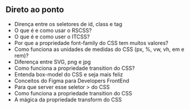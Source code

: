 ## Direto ao ponto
- Dirença entre os seletores de id, class e tag
- O que é e como usar o RSCSS?
- O que é e como user o ITCSS?
- Por que a propriedade font-family do CSS tem muitos valores?
- Como funciona as unidades de medidas do CSS (px, %, vw, vh, em e rem)?
- Diferença entre SVG, png e jpg
- Como funciona a propriedade transition do CSS?
- Entenda box-model do CSS e seja mais feliz
- Conceitos do Figma para Developers FrontEnd
- Para que server esse seletor > do CSS
- Como funciona a propriedade transition do CSS
- A mágica da propriedade transform do CSS
